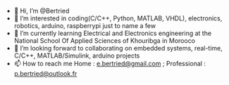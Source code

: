 - 👋 Hi, I’m @Bertried
- 👀 I’m interested in coding(C/C++, Python, MATLAB, VHDL), electronics, robotics, arduino, raspberrypi just to name a few
- 🌱 I’m currently learning Electrical and Electronics engineering at the National School Of Applied Sciences of Khouribga in Morooco
- 💞️ I’m looking forward to collaborating on embedded systems, real-time, C/C++, MATLAB/Simulink, arduino projects 
- 📫 How to reach me 
      Home : e.bertried@gmail.com ;
      Professional : p.bertried@outlook.fr

<!---
Bertried/Bertried is a ✨ special ✨ repository because its `README.md` (this file) appears on your GitHub profile.
You can click the Preview link to take a look at your changes.
--->

